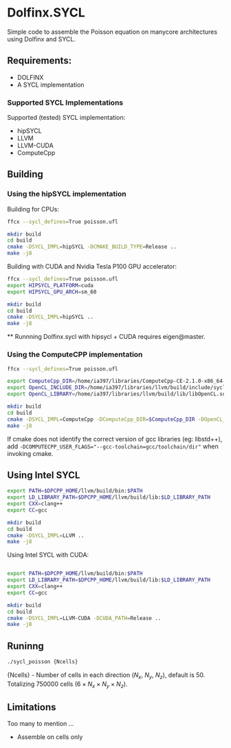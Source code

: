 # Dolfinx.SYCL
Simple code to assemble the Poisson equation on manycore architectures using Dolfinx and SYCL.

## Requirements:
  - DOLFINX
  - A SYCL implementation

### Supported SYCL Implementations

Supported (tested) SYCL implementation:
- hipSYCL
- LLVM 
- LLVM-CUDA
- ComputeCpp


## Building

### Using the hipSYCL implementation
Building for CPUs:
```bash
ffcx --sycl_defines=True poisson.ufl

mkdir build
cd build
cmake -DSYCL_IMPL=hipSYCL -DCMAKE_BUILD_TYPE=Release ..
make -j8
```

Building with CUDA and Nvidia Tesla P100 GPU accelerator:
```bash
ffcx --sycl_defines=True poisson.ufl
export HIPSYCL_PLATFORM=cuda
export HIPSYCL_GPU_ARCH=sm_60

mkdir build
cd build
cmake -DSYCL_IMPL=hipSYCL ..
make -j8
```
** Runnning Dolfinx.sycl with hipsycl + CUDA requires eigen@master.

### Using the ComputeCPP implementation
```bash
ffcx --sycl_defines=True poisson.ufl

export ComputeCpp_DIR=/home/ia397/libraries/ComputeCpp-CE-2.1.0-x86_64-linux-gnu
export OpenCL_INCLUDE_DIR=/home/ia397/libraries/llvm/build/include/sycl
export OpenCL_LIBRARY=/home/ia397/libraries/llvm/build/lib/libOpenCL.so

mkdir build
cd build
cmake -DSYCL_IMPL=ComputeCpp -DComputeCpp_DIR=$ComputeCpp_DIR -DOpenCL_INCLUDE_DIR=$OpenCL_INCLUDE_DIR -DOpenCL_LIBRARY=$OpenCL_LIBRARY ..
make -j8
```
If cmake does not identify the correct version of gcc libraries (eg: libstd++), add
`-DCOMPUTECPP_USER_FLAGS="--gcc-toolchain=gcc/toolchain/dir"` when invoking cmake.


## Using Intel SYCL
```bash
export PATH=$DPCPP_HOME/llvm/build/bin:$PATH
export LD_LIBRARY_PATH=$DPCPP_HOME/llvm/build/lib:$LD_LIBRARY_PATH
export CXX=clang++
export CC=gcc

mkdir build
cd build
cmake -DSYCL_IMPL=LLVM ..
make -j8
```

Using Intel SYCL with CUDA:
```bash

export PATH=$DPCPP_HOME/llvm/build/bin:$PATH
export LD_LIBRARY_PATH=$DPCPP_HOME/llvm/build/lib:$LD_LIBRARY_PATH
export CXX=clang++
export CC=gcc

mkdir build
cd build
cmake -DSYCL_IMPL=LLVM-CUDA -DCUDA_PATH=Release ..
make -j8
```


## Runinng
```bash
./sycl_poisson {Ncells}
```

{Ncells} - Number of cells in each direction ($`N_x`$, $`N_y`$, $`N_z`$), default is 50. 
Totalizing 750000 cells ($`6 \times N_x \times N_y \times N_z`$).

## Limitations
Too many to mention ...
- Assemble on cells only
